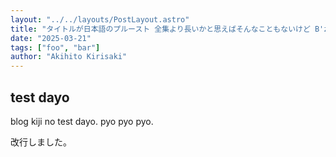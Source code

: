 ```yaml
---
layout: "../../layouts/PostLayout.astro"
title: "タイトルが日本語のプルースト 全集より長いかと思えばそんなこともないけど B'z のあの曲のタイトル並みには多分長い記事"
date: "2025-03-21"
tags: ["foo", "bar"]
author: "Akihito Kirisaki"
---
```

## test dayo

blog kiji no test dayo.
pyo pyo pyo.

改行しました。